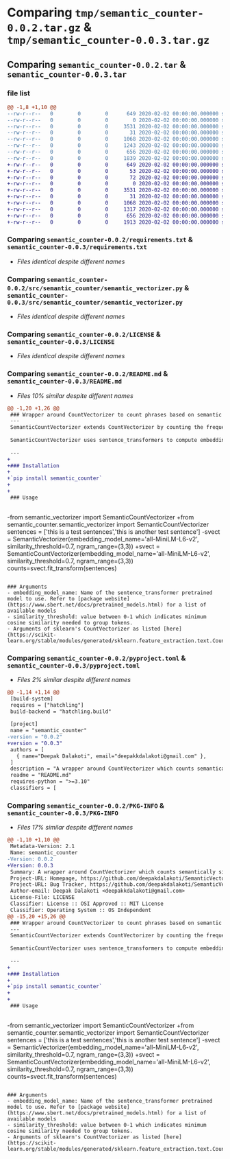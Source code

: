 # Comparing `tmp/semantic_counter-0.0.2.tar.gz` & `tmp/semantic_counter-0.0.3.tar.gz`

## Comparing `semantic_counter-0.0.2.tar` & `semantic_counter-0.0.3.tar`

### file list

```diff
@@ -1,8 +1,10 @@
--rw-r--r--   0        0        0      649 2020-02-02 00:00:00.000000 semantic_counter-0.0.2/requirements.txt
--rw-r--r--   0        0        0        0 2020-02-02 00:00:00.000000 semantic_counter-0.0.2/src/semantic_counter/__init__.py
--rw-r--r--   0        0        0     3531 2020-02-02 00:00:00.000000 semantic_counter-0.0.2/src/semantic_counter/semantic_vectorizer.py
--rw-r--r--   0        0        0       31 2020-02-02 00:00:00.000000 semantic_counter-0.0.2/.gitignore
--rw-r--r--   0        0        0     1068 2020-02-02 00:00:00.000000 semantic_counter-0.0.2/LICENSE
--rw-r--r--   0        0        0     1243 2020-02-02 00:00:00.000000 semantic_counter-0.0.2/README.md
--rw-r--r--   0        0        0      656 2020-02-02 00:00:00.000000 semantic_counter-0.0.2/pyproject.toml
--rw-r--r--   0        0        0     1839 2020-02-02 00:00:00.000000 semantic_counter-0.0.2/PKG-INFO
+-rw-r--r--   0        0        0      649 2020-02-02 00:00:00.000000 semantic_counter-0.0.3/requirements.txt
+-rw-r--r--   0        0        0       53 2020-02-02 00:00:00.000000 semantic_counter-0.0.3/test.py
+-rw-r--r--   0        0        0       72 2020-02-02 00:00:00.000000 semantic_counter-0.0.3/src/__init__.py
+-rw-r--r--   0        0        0        0 2020-02-02 00:00:00.000000 semantic_counter-0.0.3/src/semantic_counter/__init__.py
+-rw-r--r--   0        0        0     3531 2020-02-02 00:00:00.000000 semantic_counter-0.0.3/src/semantic_counter/semantic_vectorizer.py
+-rw-r--r--   0        0        0       31 2020-02-02 00:00:00.000000 semantic_counter-0.0.3/.gitignore
+-rw-r--r--   0        0        0     1068 2020-02-02 00:00:00.000000 semantic_counter-0.0.3/LICENSE
+-rw-r--r--   0        0        0     1317 2020-02-02 00:00:00.000000 semantic_counter-0.0.3/README.md
+-rw-r--r--   0        0        0      656 2020-02-02 00:00:00.000000 semantic_counter-0.0.3/pyproject.toml
+-rw-r--r--   0        0        0     1913 2020-02-02 00:00:00.000000 semantic_counter-0.0.3/PKG-INFO
```

### Comparing `semantic_counter-0.0.2/requirements.txt` & `semantic_counter-0.0.3/requirements.txt`

 * *Files identical despite different names*

### Comparing `semantic_counter-0.0.2/src/semantic_counter/semantic_vectorizer.py` & `semantic_counter-0.0.3/src/semantic_counter/semantic_vectorizer.py`

 * *Files identical despite different names*

### Comparing `semantic_counter-0.0.2/LICENSE` & `semantic_counter-0.0.3/LICENSE`

 * *Files identical despite different names*

### Comparing `semantic_counter-0.0.2/README.md` & `semantic_counter-0.0.3/README.md`

 * *Files 10% similar despite different names*

```diff
@@ -1,20 +1,26 @@
 ### Wrapper around CountVectorizer to count phrases based on semantic similarity
 ---
 SemanticCountVectorizer extends CountVectorizer by counting the frequency of semantically similar tokens. This is useful when searching for frequency of similar but not exact terms.
 
 SemanticCountVectorizer uses sentence_transformers to compute embedding of n-grams and then clusters similar terms using Agglomerative Clustering using cosine similarity as the similarity metric
 
 ---
+
+### Installation
+
+`pip install semantic_counter`
+
+
 ### Usage
 
 ```
-from semantic_vectorizer import SemanticCountVectorizer 
+from semantic_counter.semantic_vectorizer import SemanticCountVectorizer 
 sentences = ['this is a test sentences','this is another test sentence']
-svect = SemanticVectorizer(embedding_model_name='all-MiniLM-L6-v2', similarity_threshold=0.7, ngram_range=(3,3))
+svect = SemanticCountVectorizer(embedding_model_name='all-MiniLM-L6-v2', similarity_threshold=0.7, ngram_range=(3,3))
 counts=svect.fit_transform(sentences)
 ```
 
 ### Arguments
 - embedding_model_name: Name of the sentence_transformer pretrained model to use. Refer to [package website](https://www.sbert.net/docs/pretrained_models.html) for a list of available models
 - similarity_threshold: value between 0-1 which indicates minimum cosine similarity needed to group tokens.
 - Arguments of sklearn's CountVectorizer as listed [here](https://scikit-learn.org/stable/modules/generated/sklearn.feature_extraction.text.CountVectorizer.html)
```

### Comparing `semantic_counter-0.0.2/pyproject.toml` & `semantic_counter-0.0.3/pyproject.toml`

 * *Files 2% similar despite different names*

```diff
@@ -1,14 +1,14 @@
 [build-system]
 requires = ["hatchling"]
 build-backend = "hatchling.build"
 
 [project]
 name = "semantic_counter"
-version = "0.0.2"
+version = "0.0.3"
 authors = [
   { name="Deepak Dalakoti", email="deepakkdalakoti@gmail.com" },
 ]
 description = "A wrapper around CountVectorizer which counts semantically similar tokens"
 readme = "README.md"
 requires-python = ">=3.10"
 classifiers = [
```

### Comparing `semantic_counter-0.0.2/PKG-INFO` & `semantic_counter-0.0.3/PKG-INFO`

 * *Files 17% similar despite different names*

```diff
@@ -1,10 +1,10 @@
 Metadata-Version: 2.1
 Name: semantic_counter
-Version: 0.0.2
+Version: 0.0.3
 Summary: A wrapper around CountVectorizer which counts semantically similar tokens
 Project-URL: Homepage, https://github.com/deepakdalakoti/SemanticVectorizer
 Project-URL: Bug Tracker, https://github.com/deepakdalakoti/SemanticVectorizer/issues
 Author-email: Deepak Dalakoti <deepakkdalakoti@gmail.com>
 License-File: LICENSE
 Classifier: License :: OSI Approved :: MIT License
 Classifier: Operating System :: OS Independent
@@ -15,20 +15,26 @@
 ### Wrapper around CountVectorizer to count phrases based on semantic similarity
 ---
 SemanticCountVectorizer extends CountVectorizer by counting the frequency of semantically similar tokens. This is useful when searching for frequency of similar but not exact terms.
 
 SemanticCountVectorizer uses sentence_transformers to compute embedding of n-grams and then clusters similar terms using Agglomerative Clustering using cosine similarity as the similarity metric
 
 ---
+
+### Installation
+
+`pip install semantic_counter`
+
+
 ### Usage
 
 ```
-from semantic_vectorizer import SemanticCountVectorizer 
+from semantic_counter.semantic_vectorizer import SemanticCountVectorizer 
 sentences = ['this is a test sentences','this is another test sentence']
-svect = SemanticVectorizer(embedding_model_name='all-MiniLM-L6-v2', similarity_threshold=0.7, ngram_range=(3,3))
+svect = SemanticCountVectorizer(embedding_model_name='all-MiniLM-L6-v2', similarity_threshold=0.7, ngram_range=(3,3))
 counts=svect.fit_transform(sentences)
 ```
 
 ### Arguments
 - embedding_model_name: Name of the sentence_transformer pretrained model to use. Refer to [package website](https://www.sbert.net/docs/pretrained_models.html) for a list of available models
 - similarity_threshold: value between 0-1 which indicates minimum cosine similarity needed to group tokens.
 - Arguments of sklearn's CountVectorizer as listed [here](https://scikit-learn.org/stable/modules/generated/sklearn.feature_extraction.text.CountVectorizer.html)
```

